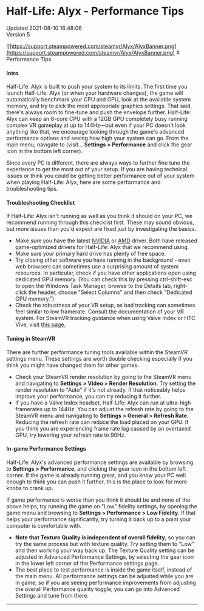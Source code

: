 # Half-Life: Alyx - Performance Tips
Updated 2021-08-10 16:48:06  
Version 5  

![https://support.steampowered.com/steamvr/Alyx/AlyxBanner.png](https://support.steampowered.com/steamvr/Alyx/AlyxBanner.png) # Performance Tips
#### Intro
Half-Life: Alyx is built to push your system to its limits. The first time you launch Half-Life: Alyx (or when your hardware changes), the game will automatically benchmark your CPU and GPU, look at the available system memory, and try to pick the most appropriate graphics settings. That said, there's always room to fine-tune and push the envelope further. Half-Life: Alyx can keep an 8-core CPU with a 12GB GPU completely busy running complex VR gameplay at up to 144Hz—but even if your PC doesn't look anything like that, we encourage looking through the game's advanced performance options and seeing how high your system can go. From the main menu, navigate to (visit... **Settings > Performance** and click the gear icon in the bottom left corner).  
  
Since every PC is different, there are always ways to further fine tune the experience to get the most out of your setup. If you are having technical issues or think you could be getting better performance out of your system when playing Half-Life: Alyx, here are some performance and troubleshooting tips.  
  
#### Troubleshooting Checklist
If Half-Life: Alyx isn't running as well as you think it should on your PC, we recommend running through this checklist first. These may sound obvious, but more issues than you'd expect are fixed just by investigating the basics.  
  
* Make sure you have the latest [NVIDIA](https://www.geforce.com/drivers) or [AMD](https://www.amd.com/en/support) driver. Both have released game-optimized drivers for Half-Life: Alyx that we recommend using.
* Make sure your primary hard drive has plenty of free space.
* Try closing other software you have running in the background - even web browsers can sometimes use a surprising amount of system resources. In particular, check if you have other applications open using dedicated GPU memory. (You can check this by pressing ctrl-shift-esc to open the Windows Task Manager, browse to the Details tab, right-click the header, choose "Select Columns" and then check "Dedicated GPU memory.")
* Check the robustness of your VR setup, as bad tracking can sometimes feel similar to low framerate. Consult the documentation of your VR system. For SteamVR tracking guidance when using Valve Index or HTC Vive, visit [this page.](https://help.steampowered.com/en/faqs/view/1AF1-670B-FF5C-3323)
 #### Tuning in SteamVR
There are further performance tuning tools available within the SteamVR settings menu. These settings are worth double checking especially if you think you might have changed them for other games.  
  
* Check your SteamVR render resolution by going to the SteamVR menu and navigating to **Settings > Video > Render Resolution**. Try setting the render resolution to "Auto" if it's not already. If that noticeably helps improve your performance, you can try reducing it further.
* If you have a Valve Index headset, Half-Life: Alyx can run at ultra-high framerates up to 144Hz. You can adjust the refresh rate by going to the SteamVR menu and navigating to **Settings > General > Refresh Rate**. Reducing the refresh rate can reduce the load placed on your GPU. If you think you are experiencing frame rate lag caused by an overtaxed GPU, try lowering your refresh rate to 90Hz.
 #### In-game Performance Settings
Half-Life: Alyx's advanced performance settings are available by browsing to **Settings > Performance**, and clicking the gear icon in the bottom left corner. If the game is already running great, and you know your PC well enough to think you can push it further, this is the place to look for more knobs to crank up.  
  
If game performance is worse than you think it should be and none of the above helps, try running the game on "Low" fidelity settings, by opening the game menu and browsing to **Settings > Performance > Low Fidelity**. If that helps your performance significantly, try turning it back up to a point your computer is comfortable with.  
  
* **Note that Texture Quality is independent of overall fidelity**, so you can try the same process but with texture quality. Try setting them to "Low" and then working your way back up. The Texture Quality setting can be adjusted in Advanced Performance Settings, by selecting the gear icon in the lower left corner of the Performance settings page.
* The best place to test performance is inside the game itself, instead of the main menu. All performance settings can be adjusted while you are in game, so if you are seeing performance improvements from adjusting the overall Performance quality toggle, you can go into Advanced Settings and tune from there.
  
---
